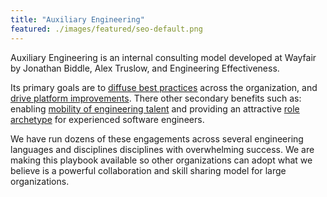 ```yaml
---
title: "Auxiliary Engineering"
featured: ./images/featured/seo-default.png
---
```


Auxiliary Engineering is an internal consulting model developed at Wayfair by
Jonathan Biddle, Alex Truslow, and Engineering Effectiveness.

Its primary goals are to [diffuse best practices](goals/diffusion.md) across the
organization, and [drive platform improvements](goals/platforms.md). There other
secondary benefits such as: enabling [mobility of engineering
talent](goals/mobility.md) and providing an attractive [role
archetype](goals/careers.md) for experienced software engineers.

We have run dozens of these engagements across several engineering languages and
disciplines disciplines with overwhelming success. We are making this playbook
available so other organizations can adopt what we believe is a powerful
collaboration and skill sharing model for large organizations.
